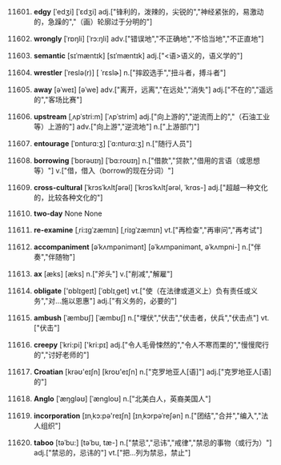 11601. **edgy**
[ˈedʒi]  [ˈɛdʒi]
adj.["锋利的，泼辣的，尖锐的","神经紧张的，易激动的，急躁的","（画）轮廓过于分明的"]  

11602. **wrongly**
[ˈrɒŋli]  [ˈrɔ:ŋli]
adv.["错误地","不正确地","不恰当地","不正直地"]  

11603. **semantic**
[sɪˈmæntɪk]  [sɪˈmæntɪk]
adj.["<语>语义的，语义学的"]  

11604. **wrestler**
[ˈreslə(r)]  [ ˈrɛslɚ]
n.["摔跤选手","扭斗者，搏斗者"]  

11605. **away**
[əˈweɪ]  [əˈwe]
adv.["离开，远离","在远处","消失"]  adj.["不在的","遥远的","客场比赛"]  

11606. **upstream**
[ˌʌpˈstri:m]  [ˈʌpˈstrim]
adj.["向上游的","逆流而上的","（石油工业等）上游的"]  adv.["向上游","逆流地"]  n.["上游部门"]  

11607. **entourage**
[ˈɒnturɑ:ʒ]  [ˈɑ:nturɑ:ʒ]
n.["随行人员"]  

11608. **borrowing**
[ˈbɒrəʊɪŋ]  [ˈbɑ:roʊɪŋ]
n.["借款","贷款","借用的言语（或思想等）"]  v.["借，借入（borrow的现在分词）"]  

11609. **cross-cultural**
[ˈkrɔsˈkʌltʃərəl]  [ˈkrɔsˈkʌltʃərəl, ˈkrɑs-]
adj.["超越一种文化的，比较各种文化的"]  

11610. **two-day**
None
None

11611. **re-examine**
[ˌri:ɪgˈzæmɪn]  [ˌriɪɡˈzæmɪn]
vt.["再检查","再审问","再考试"]  

11612. **accompaniment**
[əˈkʌmpənimənt]  [əˈkʌmpənimənt, əˈkʌmpni-]
n.["伴奏","伴随物"]  

11613. **ax**
[æks]  [æks]
n.["斧头"]  v.["削减","解雇"]  

11614. **obligate**
['ɒblɪgeɪt]  [ˈɑblɪˌɡet]
vt.["使（在法律或道义上）负有责任或义务","对…施以恩惠"]  adj.["有义务的，必要的"]  

11615. **ambush**
[ˈæmbʊʃ]  [ˈæmbʊʃ]
n.["埋伏","伏击","伏击者，伏兵","伏击点"]  vt.["伏击"]  

11616. **creepy**
[ˈkri:pi]  ['kri:pɪ]
adj.["令人毛骨悚然的","令人不寒而栗的","慢慢爬行的","讨好老师的"]  

11617. **Croatian**
[krəʊ'eɪʃn]  [kroʊ'eɪʃn]
n.["克罗地亚人[语]"]  adj.["克罗地亚人[语]的"]  

11618. **Anglo**
[ˈæŋgləʊ]  [ˈængloʊ]
n.["北美白人，英裔美国人"]  

11619. **incorporation**
[ɪnˌkɔ:pə'reɪʃn]  [ɪnˌkɔrpəˈreʃən]
n.["团结","合并","编入","法人组织"]  

11620. **taboo**
[təˈbu:]  [təˈbu, tæ-]
n.["禁忌","忌讳","戒律","禁忌的事物（或行为）"]  adj.["禁忌的，忌讳的"]  vt.["把…列为禁忌，禁止"]  


